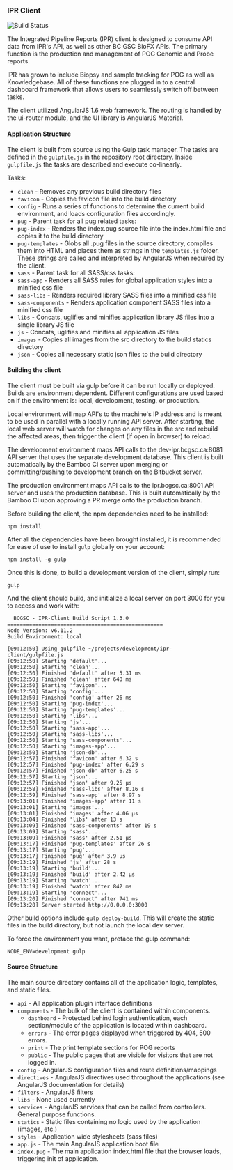 ### IPR Client

![Build Status](https://www.bcgsc.ca/bamboo/plugins/servlet/wittified/build-status/IPR-DEVCLIENT)

The Integrated Pipeline Reports (IPR) client is designed to consume API data from IPR's API, as well as
other BC GSC BioFX APIs. The primary function is the production and management of POG Genomic and Probe reports.

IPR has grown to include Biopsy and sample tracking for POG as well as Knowledgebase. All of these functions are
plugged in to a central dashboard framework that allows users to seamlessly switch off between tasks. 

The client utilized AngularJS 1.6 web framework. The routing is handled by the ui-router module, and the UI library 
is AngularJS Material.


#### Application Structure

The client is built from source using the Gulp task manager. The tasks are defined in the `gulpfile.js` in the
repository root directory. Inside `gulpfile.js` the tasks are described and execute co-linearly.

Tasks:
* `clean` - Removes any previous build directory files 
* `favicon` - Copies the favicon file into the build directory
* `config` - Runs a series of functions to determine the current build environment, and loads configuration
files accordingly.
* `pug` - Parent task for all pug related tasks:
 * `pug-index` - Renders the index.pug source file into the index.html file and copies it to the build directory
 * `pug-templates` - Globs all .pug files in the source directory, compiles them into HTML and places them as strings 
 in the `templates.js` folder. These strings are called and interpreted by AngularJS when required by the client.
* `sass` - Parent task for all SASS/css tasks:
 * `sass-app` - Renders all SASS rules for global application styles into a minified css file
 * `sass-libs` - Renders required library SASS files into a minified css file
 * `sass-components` - Renders application component SASS files into a minified css file
* `libs` - Concats, uglifies and minifies application library JS files into a single library JS file
* `js` - Concats, uglifies and minifies all application JS files
* `images` - Copies all images from the src directory to the build statics directory
* `json` - Copies all necessary static json files to the build directory

#### Building the client

The client must be built via gulp before it can be run locally or deployed. Builds are environment dependent. 
Different configurations are used based on if the environment is: local, development, testing, or production. 

Local environment will map API's to the machine's IP address and is meant to be used in parallel with a locally 
running API server. After starting, the local web server will watch for changes on any files in the src and rebuild
the affected areas, then trigger the client (if open in browser) to reload.

The development environment maps API calls to the dev-ipr.bcgsc.ca:8081 API server that uses the separate development
database. This client is built automatically by the Bamboo CI server upon merging or committing/pushing to development
branch on the Bitbucket server. 

The production environment maps API calls to the ipr.bcgsc.ca:8001 API server and uses the production database. This 
is built automatically by the Bamboo CI upon approving a PR merge onto the production branch.

Before building the client, the npm dependencies need to be installed:
```
npm install
```

After all the dependencies have been brought installed, it is recommended for ease of use to install `gulp` globally
on your account:
```
npm install -g gulp
```

Once this is done, to build a development version of the client, simply run:
```
gulp
```

And the client should build, and initialize a local server on port 3000 for you to access and work with:
```
  BCGSC - IPR-Client Build Script 1.3.0
==================================================
Node Version: v6.11.2
Build Environment: local

[09:12:50] Using gulpfile ~/projects/development/ipr-client/gulpfile.js
[09:12:50] Starting 'default'...
[09:12:50] Starting 'clean'...
[09:12:50] Finished 'default' after 5.31 ms
[09:12:50] Finished 'clean' after 640 ms
[09:12:50] Starting 'favicon'...
[09:12:50] Starting 'config'...
[09:12:50] Finished 'config' after 26 ms
[09:12:50] Starting 'pug-index'...
[09:12:50] Starting 'pug-templates'...
[09:12:50] Starting 'libs'...
[09:12:50] Starting 'js'...
[09:12:50] Starting 'sass-app'...
[09:12:50] Starting 'sass-libs'...
[09:12:50] Starting 'sass-components'...
[09:12:50] Starting 'images-app'...
[09:12:50] Starting 'json-db'...
[09:12:57] Finished 'favicon' after 6.32 s
[09:12:57] Finished 'pug-index' after 6.29 s
[09:12:57] Finished 'json-db' after 6.25 s
[09:12:57] Starting 'json'...
[09:12:57] Finished 'json' after 9.25 μs
[09:12:58] Finished 'sass-libs' after 8.16 s
[09:12:59] Finished 'sass-app' after 8.97 s
[09:13:01] Finished 'images-app' after 11 s
[09:13:01] Starting 'images'...
[09:13:01] Finished 'images' after 4.06 μs
[09:13:04] Finished 'libs' after 13 s
[09:13:09] Finished 'sass-components' after 19 s
[09:13:09] Starting 'sass'...
[09:13:09] Finished 'sass' after 2.51 μs
[09:13:17] Finished 'pug-templates' after 26 s
[09:13:17] Starting 'pug'...
[09:13:17] Finished 'pug' after 3.9 μs
[09:13:19] Finished 'js' after 28 s
[09:13:19] Starting 'build'...
[09:13:19] Finished 'build' after 2.42 μs
[09:13:19] Starting 'watch'...
[09:13:19] Finished 'watch' after 842 ms
[09:13:19] Starting 'connect'...
[09:13:20] Finished 'connect' after 741 ms
[09:13:20] Server started http://0.0.0.0:3000
```

Other build options include `gulp deploy-build`. This will create the static files in the build directory, but not
launch the local dev server.

To force the environment you want, preface the gulp command:
```
NODE_ENV=development gulp
```

#### Source Structure

The main source directory contains all of the application logic, templates, and static files.

* `api` - All application plugin interface definitions
* `components` - The bulk of the client is contained within components.
  * `dashboard` - Protected behind login authentication, each section/module of the application is located within
dashboard.
  * `errors` - The error pages displayed when triggered by 404, 500 errors.
  * `print` - The print template sections for POG reports
  * `public` - The public pages that are visible for visitors that are not logged in.
* `config` - AngularJS configuration files and route definitions/mappings
* `directives` - AngularJS directives used throughout the applications (see AngularJS documentation for details)
* `filters` - AngularJS filters
* `libs` - None used currently
* `services` - AngularJS services that can be called from controllers. General purpose functions.
* `statics` - Static files containing no logic used by the application (images, etc.)
* `styles` - Application wide stylesheets (sass files)
* `app.js` - The main AngularJS application boot file
* `index.pug` - The main application index.html file that the browser loads, triggering init of application.